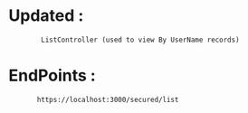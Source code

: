 
# Updated : 
            ListController (used to view By UserName records)
            
# EndPoints :

           https://localhost:3000/secured/list
